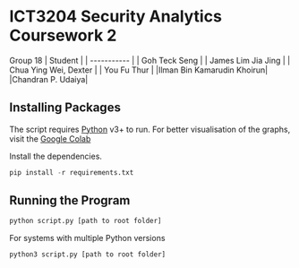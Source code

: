 # ICT3204 Security Analytics Coursework 2
Group 18 
| Student      |
| ----------- |
| Goh Teck Seng      |
| James Lim Jia Jing   |
| Chua Ying Wei, Dexter |
| You Fu Thur |
|Ilman Bin Kamarudin Khoirun|
|Chandran P. Udaiya|

## Installing Packages
The script requires [Python](https://www.python.org/) v3+ to run.
For better visualisation of the graphs, visit the [Google Colab](https://colab.research.google.com/drive/1MX3K3HbJ6wrsfDmDNx0AC7ANFU2JEUaJ?authuser=1#scrollTo=aX3aeJtJRzzo)

Install the dependencies.
```python
pip install -r requirements.txt
```
## Running the Program
```sh
python script.py [path to root folder]
```

For systems with multiple Python versions
```sh
python3 script.py [path to root folder]
```
